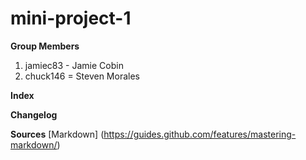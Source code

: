 # mini-project-1

**Group Members**
1. jamiec83 - Jamie Cobin
2. chuck146 = Steven Morales

**Index**


**Changelog**



**Sources**
[Markdown] (https://guides.github.com/features/mastering-markdown/)
